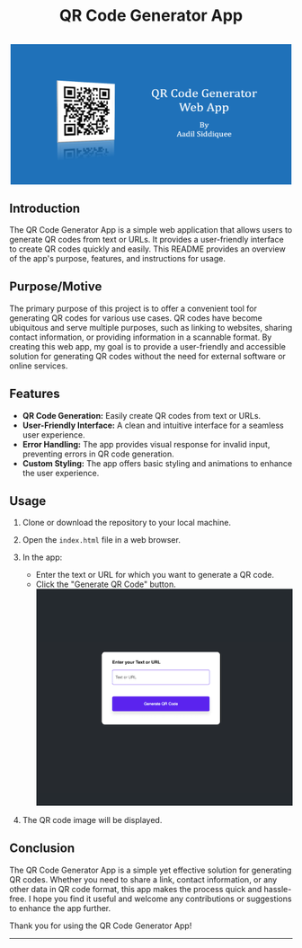 # <p align="center"> QR Code Generator App <br><br> <img src="https://github.com/aadilsiddiquee/QR_Code_Generator_App/blob/main/QRCodeGenerator_image.png?raw=true" alt="QRCode Generator Logo" width="500" height="250" align="center"> </p>

## Introduction

The QR Code Generator App is a simple web application that allows users to generate QR codes from text or URLs. It provides a user-friendly interface to create QR codes quickly and easily. This README provides an overview of the app's purpose, features, and instructions for usage.

## Purpose/Motive

The primary purpose of this project is to offer a convenient tool for generating QR codes for various use cases. QR codes have become ubiquitous and serve multiple purposes, such as linking to websites, sharing contact information, or providing information in a scannable format. By creating this web app, my goal is to provide a user-friendly and accessible solution for generating QR codes without the need for external software or online services.

## Features

- **QR Code Generation:** Easily create QR codes from text or URLs.
- **User-Friendly Interface:** A clean and intuitive interface for a seamless user experience.
- **Error Handling:** The app provides visual response for invalid input, preventing errors in QR code generation.
- **Custom Styling:** The app offers basic styling and animations to enhance the user experience.

## Usage

1. Clone or download the repository to your local machine.
2. Open the `index.html` file in a web browser.
   
3. In the app:
   - Enter the text or URL for which you want to generate a QR code.
   - Click the "Generate QR Code" button.
   ![QR Code Generator App Screenshot](https://raw.githubusercontent.com/aadilsiddiquee/QR_Code_Generator_App/main/ScreenShot.png)

4. The QR code image will be displayed.

## Conclusion

The QR Code Generator App is a simple yet effective solution for generating QR codes. Whether you need to share a link, contact information, or any other data in QR code format, this app makes the process quick and hassle-free. I hope you find it useful and welcome any contributions or suggestions to enhance the app further.

Thank you for using the QR Code Generator App!

---
